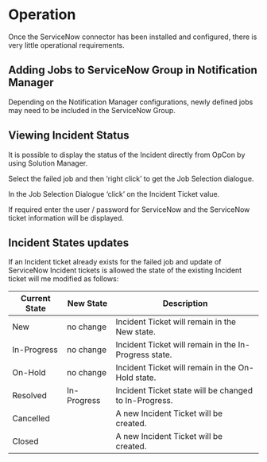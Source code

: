 # Operation

Once the ServiceNow connector has been installed and configured, there is very little operational requirements.

## Adding Jobs to ServiceNow Group in Notification Manager
Depending on the Notification Manager configurations, newly defined jobs may need to be included in the ServiceNow Group.

## Viewing Incident Status
It is possible to display the status of the Incident directly from OpCon by using Solution Manager.

Select the failed job and then ‘right click’ to get the Job Selection dialogue.

In the Job Selection Dialogue ‘click’ on the Incident Ticket value.

If required enter the user / password for ServiceNow and the ServiceNow ticket information will be displayed.

## Incident States updates
If an Incident ticket already exists for the failed job and update of ServiceNow Incident tickets is allowed the state of the existing Incident ticket will me modified as follows:

Current State | New State     | Description
------------- | ------------- | -----------------------
New           | no change     | Incident Ticket will remain in the New state.
In-Progress   | no change     | Incident Ticket will remain in the In-Progress state.
On-Hold       | no change     | Incident Ticket will remain in the On-Hold state.
Resolved      | In-Progress   | Incident Ticket state will be changed to In-Progress.
Cancelled     |               | A new Incident Ticket will be created.
Closed        |               | A new Incident Ticket will be created.

